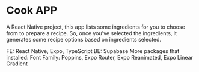 # Cook APP

A React Native project, this app lists some ingredients for you to choose from to prepare a recipe. So, once you've selected the ingredients, it generates some recipe options based on ingredients selected.

FE: React Native, Expo, TypeScript
BE: Supabase
More packages that installed: Font Family: Poppins, Expo Router, Expo Reanimated, Expo Linear Gradient
